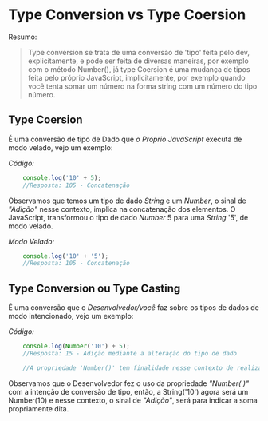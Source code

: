 # Type Conversion vs Type Coersion

Resumo:

>Type conversion se trata de uma conversão de 'tipo' feita pelo dev, explicitamente, e pode ser feita de diversas maneiras, por exemplo com o método Number(), já type Coersion é uma mudança de tipos feita pelo próprio JavaScript, implicitamente, por exemplo quando você tenta somar um número na forma string com um número do tipo número.

## Type Coersion

É uma conversão de tipo de Dado que *o Próprio JavaScript* executa de modo velado, vejo um exemplo:

*Código:*

```js
    console.log('10' + 5);
    //Resposta: 105 - Concatenação
```

Observamos que temos um tipo de dado *String* e um *Number*, o sinal de *"Adição"* nesse contexto, implica na concatenação dos elementos. O JavaScript, transformou o tipo de dado *Number* 5 para uma *String* '5', de modo velado.

*Modo Velado:*

```js
    console.log('10' + '5');
    //Resposta: 105 - Concatenação
```


## Type Conversion ou Type Casting

É uma conversão que o *Desenvolvedor/você* faz sobre os tipos de dados de modo intencionado, vejo um exemplo:

*Código:*

```js
    console.log(Number('10') + 5);
    //Resposta: 15 - Adição mediante a alteração do tipo de dado

    //A propriedade 'Number()' tem finalidade nesse contexto de realizar uma conversão de tipo de dado.
```

Observamos que o Desenvolvedor fez o uso da propriedade *"Number( )"* com a intenção de conversão de tipo, então, a String('10') agora será um Number(10) e nesse contexto, o sinal de *"Adição"*, será para indicar a soma propriamente dita.